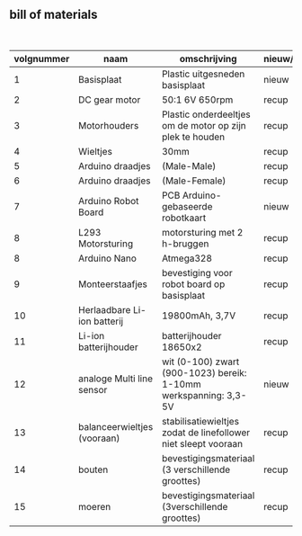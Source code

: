## bill of materials
<br />

|volgnummer|naam|omschrijving|nieuw/recup|kostprijs/stuk|aantal|subtotaal|
|----------|----|------------|-----------|---------|------|---------|
|         1|    Basisplaat|            Plastic uitgesneden basisplaat|           nieuw|              20€|      1|         20€|
|         2|    DC gear motor|            50:1 6V 650rpm|           recup|              0€|      2|         0€|
|         3|    Motorhouders|            Plastic onderdeeltjes om de motor op zijn plek te houden|           recup|              0€|      2|         0€|
|         4|    Wieltjes|            30mm|           recup|              0€|      2|         0€|
|         5|    Arduino draadjes|            (Male-Male)|           recup|              0€|      4|         0€|
|         6|    Arduino draadjes|            (Male-Female)|           recup|              0€|      6|         0€|
|         7|    Arduino Robot Board|            PCB Arduino-gebaseerde robotkaart|           nieuw|              15€|      1|         15€|
|         8|    L293 Motorsturing|            motorsturing met 2 h-bruggen|           recup|              0€|      1|         0€|
|         8|    Arduino Nano|            Atmega328|           recup|              0€|      1|         0€|
|         9|    Monteerstaafjes|            bevestiging voor robot board op basisplaat|           recup|              0€|      4|         0€|
|         10|    Herlaadbare Li-ion batterij|            19800mAh, 3,7V|           recup|              0€|      2|         0€|
|         11|    Li-ion batterijhouder|            batterijhouder 18650x2|           recup|              0€|      1|         0€|
|         12|    analoge Multi line sensor|            wit (0-100) zwart (900-1023) bereik: 1-10mm werkspanning: 3,3-5V|           nieuw|              7€|      1|         7€|
|         13|    balanceerwieltjes (vooraan)|            stabilisatiewieltjes zodat de linefollower niet sleept vooraan|           recup|              0€|      2|         0€|
|         14|    bouten|            bevestigingsmateriaal (3 verschillende groottes)|           recup|              0€|      12|         0€|
|         15|    moeren|            bevestigingsmateriaal (3verschillende groottes)|           recup|              0€|      12|         0€|
